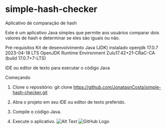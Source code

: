 # simple-hash-checker
Aplicativo de comparação de hash

Este é um aplicativo Java simples que permite aos usuários comparar dois valores de hash e determinar se eles são iguais ou não.

Pré-requisitos
Kit de desenvolvimento Java (JDK) instalado openjdk 17.0.7 2023-04-18 LTS OpenJDK Runtime Environment Zulu17.42+21-CRaC-CA (build 17.0.7+7-LTS)

IDE ou editor de texto para executar o código Java 

Começando
1. Clone o repositório:
git clone https://github.com/JonatasnCosta/simple-hash-checker.git

2. Abra o projeto em seu IDE ou editor de texto preferido.

3. Compile o código Java.

4. Execute o aplicativo.
![Alt Text](image_url)
![GitHub Logo](https://twitter.com/Jonatas_nCosta/status/1672948191187156995/photo/1)


